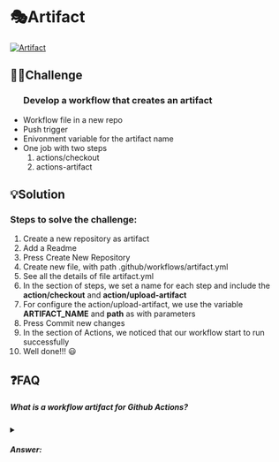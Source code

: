 # 🎭Artifact #
[![Artifact](https://github.com/zafeirisdimi/artifact/actions/workflows/artifact.yml/badge.svg?branch=main)](https://github.com/zafeirisdimi/artifact/actions/workflows/artifact.yml)
<br/>

## 🏴‍☠️Challenge ##

<ul><h3>Develop a workflow that creates an artifact</h3> 
<li> Workflow file in a new repo </li>
<li> Push trigger </li>
<li> Enivonment variable for the artifact name</li>
<li>One job with two steps
    <ol>
    <li>actions/checkout</li>
    <li>actions-artifact</li>
    </ol>
</li>
</ul>

## 💡Solution ##

<h3>Steps to solve the challenge:</h3>
<ol>
 <li>Create a new repository as artifact</li>
 <li>Add a Readme</li>
 <li>Press Create New Repository</li>
 <li>Create new file, with path .github/workflows/artifact.yml </li>
 <li>See all the details of file artifact.yml</li>
 <li>In the section of steps, we set a name for each step and include the <strong>action/checkout</strong> and <strong>action/upload-artifact</strong>
 <li> For configure the action/upload-artifact, we use the variable <strong>ARTIFACT_NAME</strong> and <strong>path</strong> as with parameters
 <li> Press Commit new changes</li>
 <li> In the section of Actions, we noticed that our workflow start to run successfully</li>
 <li> Well done!!! 😃 </li>
</ol>

## ❓FAQ ##

<h5>What is a workflow artifact for Github Actions?</h5>
<p>
<details>
    <summary><h5>Answer:</h5></summary>
    <p>An artifact is a file or collection of files produced during a workflow run. <br/>For example, you can use artifacts to save your build and test output after a workflow run has ended. <br/>All actions and workflows called within a run have write access to that run's artifacts</p>

</details>
</p>


